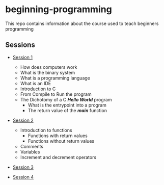# beginning-programming
This repo contains information about the course used to teach beginners programming

## Sessions
- [Session 1](./Session1/content.md)
    - How does computers work
    - What is the binary system
    - What is a programming language
    - What is an IDE
    - Introduction to C
    - From Compile to Run the program
    - The Dichotomy of a C ***Hello World*** program
        - What is the entrypoint into a program
        - The return value of the ***main*** function
- [Session 2](./Session2/content.md)
    - Introduction to functions
        - Functions with return values
        - Functions without return values
    - Comments
    - Variables
    - Increment and decrement operators

- [Session 3](./Session3/Session3.md)

- [Session 4](./Session4/Session4.md)

